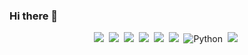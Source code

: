 ### Hi there 👋

<!--
**sky-innerpeace/sky-innerpeace** is a ✨ _special_ ✨ repository because its `README.md` (this file) appears on your GitHub profile.

Here are some ideas to get you started:

- 🔭 I’m currently working on ...
- 🌱 I’m currently learning ...
- 👯 I’m looking to collaborate on ...
- 🤔 I’m looking for help with ...
- 💬 Ask me about ...
- 📫 How to reach me: ...
- 😄 Pronouns: ...
- ⚡ Fun fact: ...
-->
<p align="center">
<img src="https://img.shields.io/badge/C++-00599C?style=flat-square&logo=C%2B%2B&Color=white"/>&nbsp
  <img src="https://img.shields.io/badge/Android-3DDC84?style=flat-square&logo=Android&logoColor=white"/>&nbsp
<img src="https://img.shields.io/badge/HTML5-E34F26?style=flat-square&logo=HTML5&logoColor=white"/></a>&nbsp
<img src="https://img.shields.io/badge/CSS3-1572B6?style=flat-square&logo=CSS3&logoColor=white"/></a>&nbsp
<img src="https://img.shields.io/badge/JavaScript-F7DF1E?style=flat-square&logo=JavaScript&logoColor=white"/></a>&nbsp
<img src="https://img.shields.io/badge/Node.js-339933?style=flat-square&logo=Node.js&logoColor=white"/></a>&nbsp
<img alt="Python" src ="https://img.shields.io/badge/Python-3776AB?&style=flat-square&logo=Python&logoColor=white"/>&nbsp
<img src="https://img.shields.io/badge/MySQL-4479A1?style=flat-square&logo=MySQL&logoColor=white"/></a>&nbsp </p>
